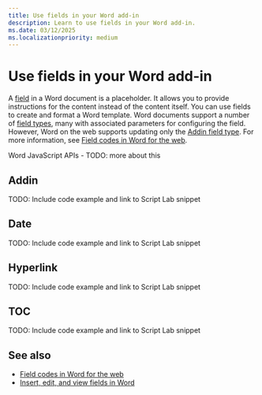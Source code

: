 ```yaml
---
title: Use fields in your Word add-in
description: Learn to use fields in your Word add-in.
ms.date: 03/12/2025
ms.localizationpriority: medium
---
```


# Use fields in your Word add-in

A [field](https://support.microsoft.com/office/c429bbb0-8669-48a7-bd24-bab6ba6b06bb) in a Word document is a placeholder. It allows you to provide instructions for the content instead of the content itself. You can use fields to create and format a Word template. Word documents support a number of [field types](https://support.microsoft.com/office/1ad6d91a-55a7-4a8d-b535-cf7888659a51), many with associated parameters for configuring the field. However, Word on the web supports updating only the [Addin field type](#addin). For more information, see [Field codes in Word for the web](https://support.microsoft.com/office/d8f46094-13c3-4966-98c3-259748f3caf1).

Word JavaScript APIs - TODO: more about this

## Addin

TODO: Include code example and link to Script Lab snippet

## Date

TODO: Include code example and link to Script Lab snippet

## Hyperlink

TODO: Include code example and link to Script Lab snippet

## TOC

TODO: Include code example and link to Script Lab snippet

## See also

- [Field codes in Word for the web](https://support.microsoft.com/office/d8f46094-13c3-4966-98c3-259748f3caf1)
- [Insert, edit, and view fields in Word](https://support.microsoft.com/office/c429bbb0-8669-48a7-bd24-bab6ba6b06bb)
